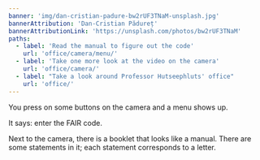 ```yaml
---
banner: 'img/dan-cristian-padure-bw2rUF3TNaM-unsplash.jpg'
bannerAttribution: 'Dan-Cristian Pădureț'
bannerAttributionLink: 'https://unsplash.com/photos/bw2rUF3TNaM'
paths:
  - label: 'Read the manual to figure out the code'
    url: 'office/camera/menu/'
  - label: 'Take one more look at the video on the camera'
    url: 'office/camera/'
  - label: "Take a look around Professor Hutseephluts' office"
    url: 'office/'
---
```


You press on some buttons on the camera and a menu shows up.

It says: enter the FAIR code.

Next to the camera, there is a booklet that looks like a manual. There are some statements in it; each statement corresponds to a letter.
